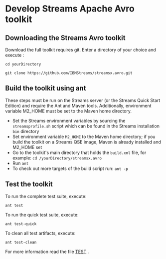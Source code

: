 # Develop Streams Apache Avro toolkit

## Downloading the Streams Avro toolkit
Download the full toolkit requires git. Enter a directory of your choice and execute :

`cd yourDirectory`

`git clone https://github.com/IBMStreams/streamsx.avro.git`

## Build the toolkit using ant
These steps must be run on the Streams server (or the Streams Quick Start Edition) and require the Ant and Maven tools. Additionally, environment variable M2_HOME must be set to the Maven home directory.
* Set the Streams environment variables by sourcing the `streamsprofile.sh` script which can be found in the Streams installation `bin` directory
* Set environment variable `M2_HOME` to the Maven home directory; if you build the toolkit on a Streams QSE image, Maven is already installed and M2_HOME set
* Go to the toolkit's main directory that holds the `build.xml` file, for example: `cd /yourDirectory/streamsx.avro`
* Run `ant`
* To check out more targets of the build script run: `ant -p`

## Test the toolkit
To run the complete test suite, execute:

`ant test`

To run the quick test suite, execute:

`ant test-quick`

To clean all test artifacts, execute:

`ant test-clean`

For more information read the file [TEST](tests/README.md) .

